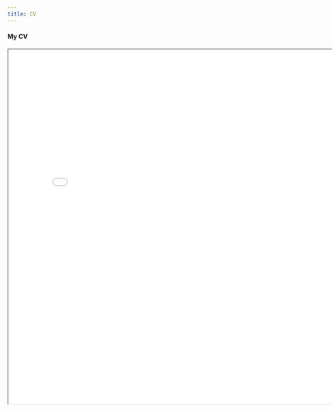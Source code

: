 ```yaml
---
title: CV
---
```


#### My CV

<iframe
src="190710_ysx_cv.pdf" height="800" width="800" scrolling="yes">
</iframe>
